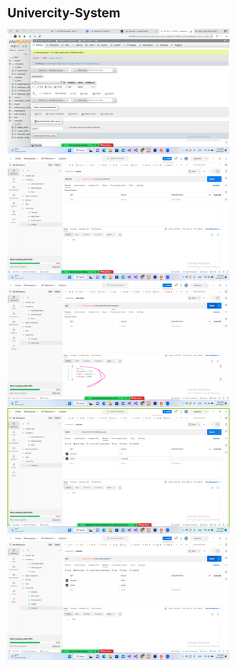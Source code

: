# Univercity-System

![database(10).png](img/database(10).png)
![delete.png](img/delete.png)
![find.png](img/find.png)
![test add.png](img/test%20add.png)
![update (9).png](img/update.png)

